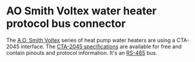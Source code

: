 # AO Smith Voltex water heater protocol bus connector

The [A.O. Smith Voltex](https://www.hotwater.com/water-heaters/residential/electric/proline/xe/voltex-hybrid-electric-heat-pump/) series of heat pump water heaters are using a CTA-2045 interface.
The [CTA-2045 specifications](https://shop.cta.tech/products/modular-communications-interface-for-energy-management) are available for free and contain pinouts and protocol information. 
It's an [RS-485](https://en.wikipedia.org/wiki/RS-485) bus.
